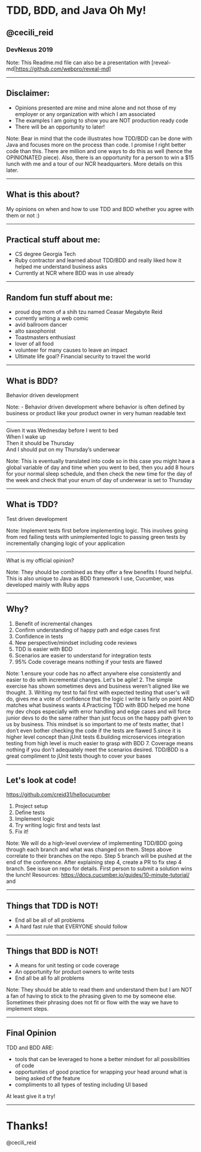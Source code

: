 # TDD, BDD, and Java Oh My!
## @cecili_reid
### DevNexus 2019


Note: This Readme.md file can also be a presentation with [reveal-md|https://github.com/webpro/reveal-md]

---

## Disclaimer:
- Opinions presented are mine and mine alone and not those of my employer or any organization with which I am associated
- The examples I am going to show you are NOT production ready code 
- There will be an opportunity to later! 

Note: Bear in mind that the code illustrates how TDD/BDD can be done with Java and focuses more on the process than code. I promise I right better code than this. There are million and one ways to do this as well (hence the OPINIONATED piece). Also, there is an opportunity for a person to win a $15 lunch with me and a tour of our NCR headquarters. More details on this later.


---

## What is this about?
My opinions on when and how to use TDD and BDD whether you agree with them or not :)

---

## Practical stuff about me:
- CS degree Georgia Tech
- Ruby contractor and learned about TDD/BDD and really liked how it helped me understand business asks
- Currently at NCR where BDD was in use already

---

## Random fun stuff about me:
- proud dog mom of a shih tzu named Ceasar Megabyte Reid
- currently writing a web comic
- avid ballroom dancer
- alto saxophonist
- Toastmasters enthusiast
- lover of all food
- volunteer for many causes to leave an impact
- Ultimate life goal? Financial security to travel the world

---


## What is BDD?
Behavior driven development

Note: - Behavior driven development where behavior is often defined by business or product like your product owner in very human readable text

---

Given it was Wednesday before I went to bed
<br>
When I wake up
<br>
Then it should be Thursday
<br>
And I should put on my Thursday’s underwear

Note: This is eventually translated into code so in this case you might have a global variable of day and time when you went to bed, then you add 8 hours for your normal sleep schedule, and then check the new time for the day of the week and check that your enum of day of underwear is set to Thursday
    
---
    
## What is TDD?
Test driven development

Note: Implement tests first before implementing logic. This involves going from red failing tests with unimplemented logic to passing green tests by incrementally changing logic of your application

---

What is my official opinion?

Note: They should be combined as they offer a few benefits I found helpful. This is also unique to Java as BDD framework I use, Cucumber, was developed mainly with Ruby apps

---

## Why?
1. Benefit of incremental changes
2. Confirm understanding of happy path and edge cases first
3. Confidence in tests
4. New perspective/mindset including code reviews
5. TDD is easier with BDD
6. Scenarios are easier to understand for integration tests
7. 95% Code coverage means nothing if your tests are flawed

Note: 1.ensure your code has no affect anywhere else consistently and easier to do with incremental changes. Let's be agile! 2. The simple exercise has shown sometimes devs and business weren't aligned like we thought. 3. Writing my test to fail first with expected testing that user's will do, gives me a vote of confidence that the logic I write is fairly on point AND matches what business wants 4.Practicing TDD with BDD helped me hone my dev chops especially with error handling and edge cases and will force junior devs to do the same rather than just focus on the happy path given to us by business. This mindset is so important to me of tests matter, that I don’t even bother checking the code if the tests are flawed 5.since it is higher level concept than jUnit tests 6.building microservices integration testing from high level is much easier to grasp with BDD 7. Coverage means nothing if you don't adequately meet the scenarios desired. TDD/BDD is a great compliment to jUnit tests though to cover your bases
 
---

## Let's look at code!
https://github.com/creid31/hellocucumber
1. Project setup
2. Define tests
3. Implement logic
4. Try writing logic first and tests last
5. Fix it!

Note: We will do a high-level overview of implementing TDD/BDD going through each branch and what was changed on them. Steps above correlate to their branches on the repo. Step 5 branch will be pushed at the end of the conference. After explaining step 4, create a PR to fix step 4 branch. See issue on repo for details. First person to submit a solution wins the lunch! Resources: https://docs.cucumber.io/guides/10-minute-tutorial/ and 

---

## Things that TDD is NOT!
- End all be all of all problems
- A hard fast rule that EVERYONE should follow

---

## Things that BDD is NOT!
- A means for unit testing or code coverage
- An opportunity for product owners to write tests
- End all be all fo all problems

Note: They should be able to read them and understand them but I am NOT a fan of having to stick to the phrasing given to me by someone else. Sometimes their phrasing does not fit or flow with the way we have to implement steps.

---

## Final Opinion
TDD and BDD ARE:
 - tools that can be leveraged to hone a better mindset for all possibilities of code
 - opportunities of good practice for wrapping your head around what is being asked of the feature
 - compliments to all types of testing including UI based
 
 At least give it a try!
 
---
# Thanks!
@cecili_reid